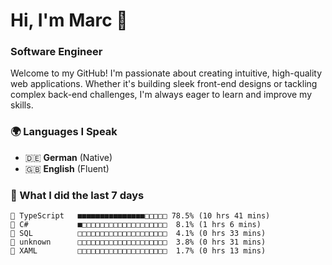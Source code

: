 # Hi, I'm Marc 👋 
### Software Engineer

Welcome to my GitHub! I'm passionate about creating intuitive, high-quality web applications. Whether it's building sleek front-end designs or tackling complex back-end challenges, I'm always eager to learn and improve my skills.  

### 🌍 Languages I Speak  
- 🇩🇪 **German** (Native)  
- 🇬🇧 **English** (Fluent)

### 🤯 What I did the last 7 days

```
🔷 TypeScript   ■■■■■■■■■■■■■■■□□□□□ 78.5% (10 hrs 41 mins)
🔷 C#           ■□□□□□□□□□□□□□□□□□□□  8.1% (1 hrs 6 mins)
📄 SQL          □□□□□□□□□□□□□□□□□□□□  4.1% (0 hrs 33 mins)
📄 unknown      □□□□□□□□□□□□□□□□□□□□  3.8% (0 hrs 31 mins)
📄 XAML         □□□□□□□□□□□□□□□□□□□□  1.7% (0 hrs 13 mins)
```